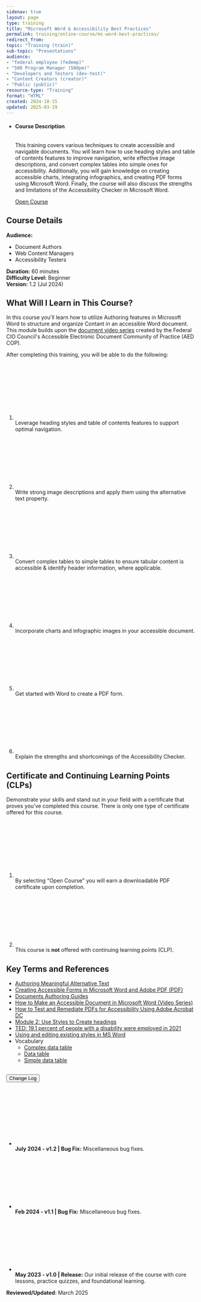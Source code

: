 ```yaml
---
sidenav: true
layout: page
type: training
title: "Microsoft Word & Accessibility Best Practices"
permalink: training/online-course/ms-word-best-practices/
redirect_from:
topic: "Training (train)"
sub-topic: "Presentations"
audience:
- "federal employee (fedemp)"
- "508 Program Manager (508pm)"
- "Developers and Testers (dev-test)"
- "Content Creators (creator)"
- "Public (public)"
resource-type: "Training"
format: "HTML"
created: 2024-10-15
updated: 2025-03-19
---
```

<ul class="usa-card-group">
  <li class="usa-card usa-card--flag flex-1 usa-card--media-right">
    <div class="usa-card__container">
      <div class="usa-card__header">
        <h4 class="usa-card__heading">Course Description</h4>
      </div>
      <div class="usa-card__media usa-card__media--inset">
        <div class="usa-card__img">
          <img src="{{site.baseurl}}/assets/images/thumbnails/online-course-thumb-ms-word.jpg" alt="" class="radius-lg" />
        </div>
      </div>
      <div class="usa-card__body">
        <p>This training covers various techniques to create accessible and navigable documents. You will learn how to use heading styles and table of contents features to improve navigation, write effective image descriptions, and convert complex tables into simple ones for accessibility. Additionally, you will gain knowledge on creating accessible charts, integrating infographics, and creating PDF forms using Microsoft Word. Finally, the course will also discuss the strengths and limitations of the Accessibility Checker in Microsoft Word.</p>
      </div>
      <div class="usa-card__footer">
        <a href="{{site.baseurl}}/assets/online-training/microsoft-word-accessibility-best-practices/story.html" target="_blank" class="usa-button">Open Course</a>
      </div>
    </div>
  </li>
</ul>

## Course Details
**Audience:** 
* Document Authors  
* Web Content Managers  
* Accessibility Testers

**Duration:** 60 minutes  
**Difficulty Level:** Beginner  
**Version:** 1.2 (Jul 2024)  

## What Will I Learn in This Course?
In this course you'll learn how to utilize Authoring features in Microsoft Word to structure and organize Contant in an accessible Word document. This module builds upon the [document video series]({{site.baseurl}}/create/documents/training-videos/) created by the Federal CIO Council's Accessible Electronic Document Community of Practice (AED COP).

After completing this training, you will be able to do the following:
<ol class="usa-icon-list tablet:grid-col">
    <li class="usa-icon-list__item">
        <div class="usa-icon-list__icon text-green"><svg class="usa-icon" aria-hidden="true" role="img"><use xlink:href="{{ site.baseurl }}/assets/images/sprite.svg#check_circle"></use></svg></div>
        <div class="usa-icon-list__content">Leverage heading styles and table of contents features to support optimal navigation.</div>
    </li>
    <li class="usa-icon-list__item">
        <div class="usa-icon-list__icon text-green"><svg class="usa-icon" aria-hidden="true" role="img"><use xlink:href="{{ site.baseurl }}/assets/images/sprite.svg#check_circle"></use></svg></div>
        <div class="usa-icon-list__content">Write strong image descriptions and apply them using the alternative text property.</div>
    </li>
    <li class="usa-icon-list__item">
        <div class="usa-icon-list__icon text-green"><svg class="usa-icon" aria-hidden="true" role="img"><use xlink:href="{{ site.baseurl }}/assets/images/sprite.svg#check_circle"></use></svg></div>
        <div class="usa-icon-list__content">Convert complex tables to simple tables to ensure tabular content is accessible & identify header information, where applicable.</div>
    </li>
    <li class="usa-icon-list__item">
        <div class="usa-icon-list__icon text-green"><svg class="usa-icon" aria-hidden="true" role="img"><use xlink:href="{{ site.baseurl }}/assets/images/sprite.svg#check_circle"></use></svg></div>
        <div class="usa-icon-list__content">Incorporate charts and infographic images in your accessible document.</div>
    </li>
    <li class="usa-icon-list__item">
        <div class="usa-icon-list__icon text-green"><svg class="usa-icon" aria-hidden="true" role="img"><use xlink:href="{{ site.baseurl }}/assets/images/sprite.svg#check_circle"></use></svg></div>
        <div class="usa-icon-list__content">Get started with Word to create a PDF form.</div>
    </li>
    <li class="usa-icon-list__item">
        <div class="usa-icon-list__icon text-green"><svg class="usa-icon" aria-hidden="true" role="img"><use xlink:href="{{ site.baseurl }}/assets/images/sprite.svg#check_circle"></use></svg></div>
        <div class="usa-icon-list__content">Explain the strengths and shortcomings of the Accessibility Checker.</div>
    </li>
</ol>
 
## Certificate and Continuing Learning Points (CLPs)
Demonstrate your skills and stand out in your field with a certificate that proves you’ve completed this course. There is only one type of certificate offered for this course.
<ol class="usa-icon-list tablet:grid-col">
  <li class="usa-icon-list__item">
      <div class="usa-icon-list__icon text-green"><svg class="usa-icon" aria-hidden="true" role="img"><use xlink:href="{{ site.baseurl }}/assets/images/sprite.svg#check_circle"></use></svg></div>
      <div class="usa-icon-list__content">By selecting "Open Course" you will earn a downloadable PDF certificate upon completion.</div>
  </li>
  <li class="usa-icon-list__item">
      <div class="usa-icon-list__icon text-red"><svg class="usa-icon" aria-hidden="true" role="img"><use xlink:href="{{ site.baseurl }}/assets/images/sprite.svg#cancel"></use></svg></div>
      <div class="usa-icon-list__content">This course is <strong>not</strong> offered with continuing learning points (CLP).</div>
  </li>  
</ol>

## Key Terms and References 
* [Authoring Meaningful Alternative Text]({{site.baseurl}}/create/alternative-text/)
* <a href="https://publicaccessstorage.blob.core.usgovcloudapi.net/publicsitefiles/DOR%20Documents/Disability%20Access%20Services/CreatingAccessibleFormsinWordandPDFMay2021.pdf" target="_blank" class="usa-link--external">Creating Accessible Forms in Microsoft Word and Adobe PDF (PDF)</a>
* [Documents Authoring Guides]({{site.baseurl}}/create/documents/authoring-guides/)
* [How to Make an Accessible Document in Microsoft Word (Video Series)]({{site.baseurl}}/create/documents/training-videos/)
* [How to Test and Remediate PDFs for Accessibility Using Adobe Acrobat DC]({{site.baseurl}}/create/pdfs/training-videos/)
* [Module 2: Use Styles to Create headings](https://www.section508.gov/training/documents/aed-cop-docx02/)
* <a href="https://www.bls.gov/opub/ted/2022/19-1-percent-of-people-with-a-disability-were-employed-in-2021.htm" target="_blank" class="usa-link--external">TED: 19.1 percent of people with a disability were employed in 2021</a>
* <a href="https://support.microsoft.com/en-us/office/customize-or-create-new-styles-d38d6e47-f6fc-48eb-a607-1eb120dec563" target="_blank" class="usa-link--external"> Using and editing existing styles in MS Word</a>
* Vocabulary
  * [Complex data table]({{site.baseurl}}/tools/glossary/#complex-data-table)
  * [Data table]({{site.baseurl}}/tools/glossary/#data-table)
  * [Simple data table]({{site.baseurl}}/tools/glossary/#simple-data-table)

<div class="usa-accordion usa-accordion--bordered">
  <h2 class="usa-accordion__heading"><button type="button" class="usa-accordion__button" aria-expanded="false" aria-controls="change-log">Change Log</button>
  </h2>
  <div id="change-log" class="usa-accordion__content usa-prose">
    <ul>
      <li class="usa-icon-list__item">
        <div class="usa-icon-list__icon text-orange"><svg class="usa-icon" aria-hidden="true" role="img"><use xlink:href="{{ site.baseurl }}/assets/images/sprite.svg#event"></use></svg></div>
        <div class="usa-icon-list__content"><strong>July 2024 - v1.2 | Bug Fix:</strong> Miscellaneous bug fixes.</div>
      </li>
      <li class="usa-icon-list__item">
        <div class="usa-icon-list__icon text-orange"><svg class="usa-icon" aria-hidden="true" role="img"><use xlink:href="{{ site.baseurl }}/assets/images/sprite.svg#event"></use></svg></div>
        <div class="usa-icon-list__content"><strong>Feb 2024 - v1.1 | Bug Fix:</strong> Miscellaneous bug fixes.</div>
      </li>
      <li class="usa-icon-list__item">
        <div class="usa-icon-list__icon text-orange"><svg class="usa-icon" aria-hidden="true" role="img"><use xlink:href="{{ site.baseurl }}/assets/images/sprite.svg#event"></use></svg></div>
        <div class="usa-icon-list__content"><strong>May 2023 - v1.0 | Release:</strong> Our initial release of the course with core lessons, practice quizzes, and foundational learning.</div>
      </li>
    </ul>
  </div>
</div>

**Reviewed/Updated**: March 2025